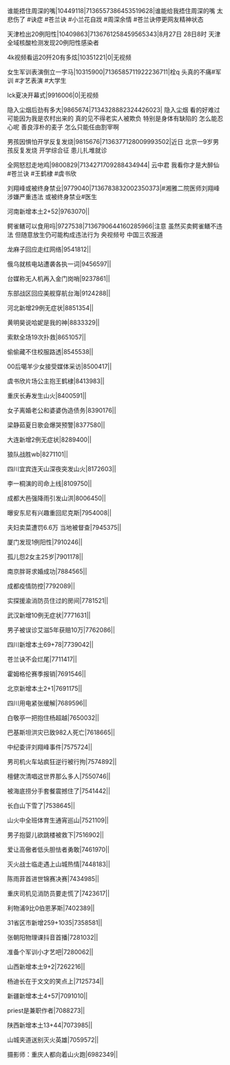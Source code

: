谁能捂住周深的嘴|10449118|7136557386453519628|谁能给我捂住周深的嘴 太悲伤了  #诀症  #苍兰诀 #小兰花自戕 #周深余情 #苍兰诀停更网友精神状态

天津检出20例阳性|10409863|7136761258459565343|8月27日 28日8时 天津全域核酸检测发现20例阳性感染者

4k视频看运20歼20有多炫|10351221|0|无视频

女生军训表演倒立一字马|10315900|7136585711922236711|栓q 头真的不痛#军训 #才艺表演 #大学生

lck夏决开幕式|9916006|0|无视频

隐入尘烟后劲有多大|9865674|7134328882324426023| 隐入尘烟 看的好难过 可能因为我是农村出来的 真的见不得老实人被欺负 特别是身体有缺陷的 怎么能忍心呢 善良淳朴的麦子 怎么只能任由割宰啊 

男孩因惧怕开学反复发烧|9815676|7136377128009993502|近日 北京一9岁男孩反复发烧   开学综合征 患儿扎堆就诊

全网怒怼走地鸡|9800829|7134271709288434944| 云中君 我看你才是大醉仙 #苍兰诀 #王鹤棣 #虞书欣

刘翔峰或被终身禁业|9779040|7136783832002350373|#湘雅二院医师刘翔峰 涉嫌严重违法  或被终身禁业#医生 

河南新增本土2+52|9763070||

鳄雀鳝可以食用吗|9727538|7136790644160285966|注意 虽然买卖鳄雀鳝不违法 但随意放生仍可能构成违法行为  央视频号 中国三农报道 

龙麻子回应走红网络|9541812||

俄乌就核电站遭袭各执一词|9456597||

台媒称无人机再入金门岗哨|9237861||

东部战区回应美舰穿航台海|9124288||

河北新增29例无症状|8851354||

黄明昊说哈妮是我的神|8833329||

索默全场19次扑救|8651057||

偷偷藏不住校服路透|8545538||

00后噶羊少女接受媒体采访|8500417||

虞书欣片场公主抱王鹤棣|8413983||

重庆长寿发生山火|8400591||

女子离婚老公和婆婆伪造债务|8390176||

梁静茹夏日歌会爆哭预警|8377580||

大连新增2例无症状|8289400||

狼队战胜wb|8271101||

四川宜宾连天山深夜突发山火|8172603||

李一桐演的司命上线|8109750||

成都大邑强降雨引发山洪|8006450||

曝安东尼有兴趣重回尼克斯|7954008||

夫妇卖菜遭罚6.6万 当地被督查|7945375||

厦门发现1例阳性|7910246||

孤儿怨2女主25岁|7901178||

南京胖哥求婚成功|7884565||

成都疫情防控|7792089||

实探援渝消防员住过的房间|7781521||

武汉新增10例无症状|7771631||

男子被误诊艾滋5年获赔10万|7762086||

四川新增本土69+78|7739042||

苍兰诀不会烂尾|7711417||

霍姆格伦赛季报销|7691546||

北京新增本土2+1|7691175||

四川用电紧张缓解|7689596||

白敬亭一把抱住杨超越|7650032||

巴基斯坦洪灾已致982人死亡|7618665||

中纪委评刘翔峰事件|7575724||

男司机火车站疯狂逆行被行拘|7574892||

檀健次清唱这世界那么多人|7550746||

被海底捞分手套餐震撼住了|7541442||

长白山下雪了|7538645||

山火中全班体育生通宵巡山|7521109||

男子抱婴儿欲跳楼被救下|7516902||

爱让高傲者低头胆怯者勇敢|7461970||

灭火战士临走遇上山城热情|7448183||

陈雨菲首进世锦赛决赛|7434985||

重庆司机见消防员要走慌了|7423617||

利物浦9比0伯恩茅斯|7402389||

31省区市新增259+1035|7358581||

张朝阳物理课抖音首播|7281032||

准备个军训小才艺吧|7280062||

山西新增本土9+2|7262216||

杨迪长在于文文的笑点上|7125734||

新疆新增本土4+57|7091010||

priest是兼职作者|7088273||

陕西新增本土13+44|7073985||

山城夹道送别灭火英雄|7059572||

摄影师：重庆人都向着山火跑|6982349||

